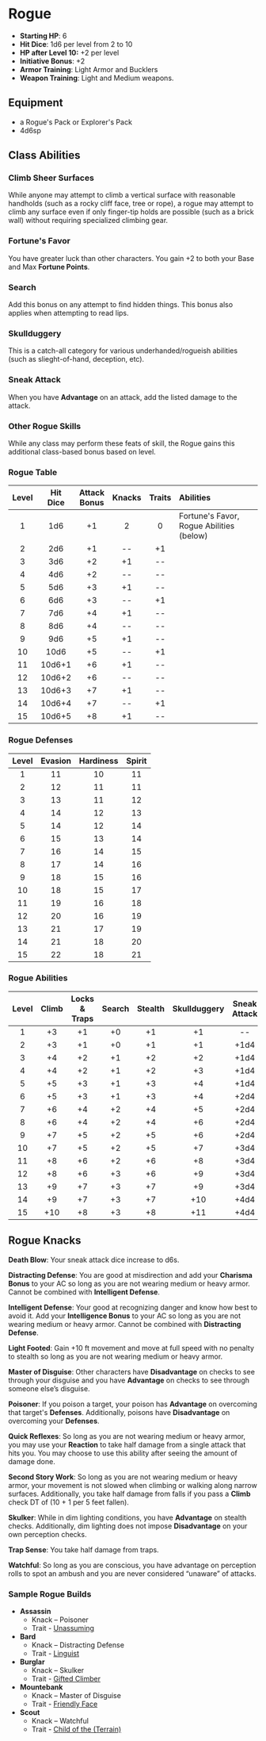 # Rogue

- **Starting HP**: 6
- **Hit Dice**: 1d6 per level from 2 to 10
- **HP after Level 10:** +2 per level
- **Initiative Bonus**: +2
- **Armor Training**: Light Armor and Bucklers
- **Weapon Training**: Light and Medium weapons.

## Equipment
- a Rogue's Pack or Explorer's Pack
- 4d6sp

## Class Abilities
### Climb Sheer Surfaces
While anyone may attempt to climb a vertical surface with reasonable handholds (such as a rocky cliff face, tree or rope), a rogue may attempt to climb any surface even if only finger-tip holds are possible (such as a brick wall) without requiring specialized climbing gear.

### Fortune's Favor
You have greater luck than other characters.  You gain +2 to both your Base and Max **Fortune Points**.

### Search
Add this bonus on any attempt to find hidden things.  This bonus also applies when attempting to read lips.

### Skullduggery
This is a catch-all category for various underhanded/rogueish abilities (such as slieght-of-hand, deception, etc).

### Sneak Attack
When you have **Advantage** on an attack, add the listed damage to the attack.

### Other Rogue Skills
While any class may perform these feats of skill, the Rogue gains this additional class-based bonus based on level.

### Rogue Table
| Level | Hit<br/>Dice | Attack<br/>Bonus | Knacks | Traits | Abilities |
|:-----:|:------------:|:----------------:|:------:|:------:|:----------|
|  1    |  1d6         |  +1              |  2     |  0     | Fortune's Favor, Rogue Abilities (below) |
|  2    |  2d6         |  +1              | --     | +1     |  |
|  3    |  3d6         |  +2              | +1     | --     |  |
|  4    |  4d6         |  +2              | --     | --     |  |
|  5    |  5d6         |  +3              | +1     | --     |  |
|  6    |  6d6         |  +3              | --     | +1     |  |
|  7    |  7d6         |  +4              | +1     | --     |  |
|  8    |  8d6         |  +4              | --     | --     |  |
|  9    |  9d6         |  +5              | +1     | --     |  |
| 10    | 10d6         |  +5              | --     | +1     |  |
| 11    | 10d6+1       |  +6              | +1     | --     |  |
| 12    | 10d6+2       |  +6              | --     | --     |  |
| 13    | 10d6+3       |  +7              | +1     | --     |  |
| 14    | 10d6+4       |  +7              | --     | +1     |  | 
| 15    | 10d6+5       |  +8              | +1     | --     |  |

### Rogue Defenses
| Level | Evasion | Hardiness | Spirit |
|:-----:|:-------:|:---------:|:------:|
|   1   |    11   |     10    |   11   |
|   2   |    12   |     11    |   11   |
|   3   |    13   |     11    |   12   |
|   4   |    14   |     12    |   13   |
|   5   |    14   |     12    |   14   |
|   6   |    15   |     13    |   14   |
|   7   |    16   |     14    |   15   |
|   8   |    17   |     14    |   16   |
|   9   |    18   |     15    |   16   |
|  10   |    18   |     15    |   17   |
|  11   |    19   |     16    |   18   |
|  12   |    20   |     16    |   19   |
|  13   |    21   |     17    |   19   |
|  14   |    21   |     18    |   20   |
|  15   |    22   |     18    |   21   |

### Rogue Abilities
| Level | Climb | Locks & Traps | Search | Stealth | Skullduggery | Sneak Attack |
|:-----:|:-----:|:-------------:|:------:|:-------:|:------------:|:------------:|
|   1   |  +3   |  +1           |   +0   |   +1    |      +1      |      --      |
|   2   |  +3   |  +1           |   +0   |   +1    |      +1      |    +1d4      |
|   3   |  +4   |  +2           |   +1   |   +2    |      +2      |    +1d4      |
|   4   |  +4   |  +2           |   +1   |   +2    |      +3      |    +1d4      |
|   5   |  +5   |  +3           |   +1   |   +3    |      +4      |    +1d4      |
|   6   |  +5   |  +3           |   +1   |   +3    |      +4      |    +2d4      |
|   7   |  +6   |  +4           |   +2   |   +4    |      +5      |    +2d4      |
|   8   |  +6   |  +4           |   +2   |   +4    |      +6      |    +2d4      |
|   9   |  +7   |  +5           |   +2   |   +5    |      +6      |    +2d4      |
|  10   |  +7   |  +5           |   +2   |   +5    |      +7      |    +3d4      |
|  11   |  +8   |  +6           |   +2   |   +6    |      +8      |    +3d4      |
|  12   |  +8   |  +6           |   +3   |   +6    |      +9      |    +3d4      |
|  13   |  +9   |  +7           |   +3   |   +7    |      +9      |    +3d4      |
|  14   |  +9   |  +7           |   +3   |   +7    |     +10      |    +4d4      |
|  15   | +10   |  +8           |   +3   |   +8    |     +11      |    +4d4      |

## Rogue Knacks

**Death Blow**: Your sneak attack dice increase to d6s.

**Distracting Defense**: You are good at misdirection and add your **Charisma Bonus** to your AC so long as you are not wearing medium or heavy armor.  Cannot be combined with **Intelligent Defense**.

**Intelligent Defense**: Your good at recognizing danger and know how best to avoid it. Add your **Intelligence Bonus** to your AC so long as you are not wearing medium or heavy armor.  Cannot be combined with **Distracting Defense**.

**Light Footed**: Gain +10 ft movement and move at full speed with no penalty to stealth so long as you are not wearing medium or heavy armor.

**Master of Disguise**: Other characters have **Disadvantage** on checks to see through your disguise and you have **Advantage** on checks to see through someone else’s disguise.

**Poisoner**: If you poison a target, your poison has **Advantage** on overcoming that target's **Defenses**.  Additionally, poisons have **Disadvantage** on overcoming your **Defenses**.

**Quick Reflexes**: So long as you are not wearing medium or heavy armor, you may use your **Reaction** to take half damage from a single attack that hits you.  You may choose to use this ability after seeing the amount of damage done.

**Second Story Work**: So long as you are not wearing medium or heavy armor, your movement is not slowed when climbing or walking along narrow surfaces.  Additionally, you take half damage from falls if you pass a **Climb** check DT of (10 + 1 per 5 feet fallen).

**Skulker**: While in dim lighting conditions, you have **Advantage** on stealth checks.   Additionally, dim lighting does not impose **Disadvantage** on your own perception checks.

**Trap Sense**: You take half damage from traps.

**Watchful**: So long as you are conscious, you have advantage on perception rolls to spot an ambush and you are never considered “unaware” of attacks.

### Sample Rogue Builds
- **Assassin** 
	- Knack – Poisoner
	- Trait - [Unassuming](Traits.md#unassuming)
- **Bard** 
	- Knack – Distracting Defense
	- Trait - [Linguist](Traits.md#linguist)
- **Burglar** 
	- Knack – Skulker
	- Trait - [Gifted Climber](Traits.md#gifted-climber)
- **Mountebank** 
	- Knack – Master of Disguise
	- Trait - [Friendly Face](Traits.md#friendly-face)
- **Scout** 
	- Knack – Watchful
	- Trait - [Child of the (Terrain)](Traits.md#child-of-the-terrain)

